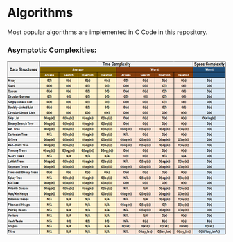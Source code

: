 # Algorithms

Most popular algorithms are implemented in C Code in this repository.

### Asymptotic Complexities:
<img src="AsymptoticComplexities.png " height="400" width="600"/><br />